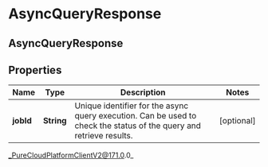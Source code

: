 # AsyncQueryResponse

## AsyncQueryResponse

## Properties

|Name | Type | Description | Notes|
|------------ | ------------- | ------------- | -------------|
| **jobId** | **String** | Unique identifier for the async query execution. Can be used to check the status of the query and retrieve results. | [optional] |



_PureCloudPlatformClientV2@171.0.0_

